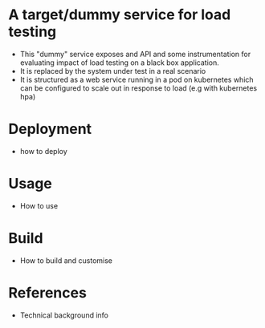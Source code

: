 # A target/dummy service for load testing

- This "dummy" service exposes and API and some instrumentation for evaluating impact of load testing on a black box application.
- It is replaced by the system under test in a real scenario
- It is structured as a web service running in a pod on kubernetes which can be configured to scale out in response to load (e.g with kubernetes hpa)

# Deployment

- how to deploy

# Usage 

- How to use

# Build

- How to build and customise

# References

- Technical background info
